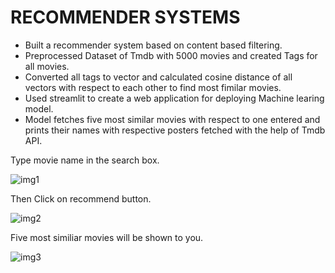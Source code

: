 # RECOMMENDER SYSTEMS
- Built a recommender system based on content based filtering.
- Preprocessed Dataset of Tmdb with 5000 movies and created Tags for all movies.
- Converted all tags to vector and calculated cosine distance of all vectors with respect to each other to find most fimilar movies.
- Used streamlit to create a web application for deploying Machine learing model.
- Model fetches five most similar movies with respect to one entered and prints their names with respective posters fetched with the help of Tmdb API.

Type movie name in the search box.

![img1](https://user-images.githubusercontent.com/95877070/233489186-34f2132c-0614-4105-adc6-0885110cb1f6.png)

Then Click on recommend button.

![img2](https://user-images.githubusercontent.com/95877070/233489354-217145fa-a613-4058-afe6-a9711ac077ca.png)

Five most similiar movies will be shown to you.

![img3](https://user-images.githubusercontent.com/95877070/233489516-0c4ff7dc-e281-4269-916e-d682e26b75c0.png)

